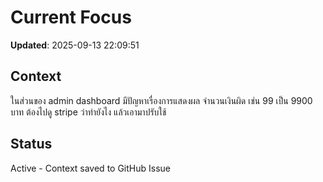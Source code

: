 # Current Focus

**Updated**: 2025-09-13 22:09:51

## Context

ในส่วนของ admin dashboard มีปัญหาเรื่องการแสดงผล จำนวนเงินผิด เช่น 99 เป็น 9900 บาท ต้องไปดู stripe ว่าทำยังไง แล้วเอามาปรับใช้

## Status

Active - Context saved to GitHub Issue
